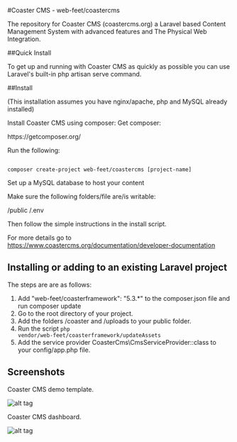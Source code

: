 #Coaster CMS - web-feet/coastercms

The repository for Coaster CMS (coastercms.org) a Laravel based Content Management System with advanced features and The Physical Web Integration.

##Quick Install

To get up and running with Coaster CMS as quickly as possible you can use Laravel's built-in php artisan serve command.

##Install

(This installation assumes you have nginx/apache, php and MySQL already installed)

Install Coaster CMS using composer:
Get composer: 
<link>https://getcomposer.org/</link>

Run the following:

<code>
composer create-project web-feet/coastercms [project-name]
</code>

Set up a MySQL database to host your content

Make sure the following folders/file are/is writable:

/public
/.env

Then follow the simple instructions in the install script.

For more details go to <link>https://www.coastercms.org/documentation/developer-documentation</link>

## Installing or adding to an existing Laravel project

The steps are are as follows:

1. Add "web-feet/coasterframework": "5.3.*" to the composer.json file and run composer update
2. Go to the root directory of your project. 
3. Add the folders /coaster and /uploads to your public folder.
4. Run the script <code>php vendor/web-feet/coasterframework/updateAssets</code>
5. Add the service provider CoasterCms\CmsServiceProvider::class to your config/app.php file.

## Screenshots

Coaster CMS demo template.

![alt tag](https://www.coastercms.org/themes/coaster/img/demo.png)

Coaster CMS dashboard.

![alt tag](https://www.coastercms.org/themes/coaster/img/admin.png)
